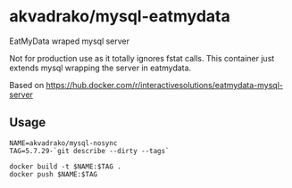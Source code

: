 # akvadrako/mysql-eatmydata

EatMyData wraped mysql server

Not for production use as it totally ignores fstat calls.
This container just extends mysql wrapping the server in eatmydata.

Based on https://hub.docker.com/r/interactivesolutions/eatmydata-mysql-server

## Usage

    NAME=akvadrako/mysql-nosync
    TAG=5.7.29-`git describe --dirty --tags`

    docker build -t $NAME:$TAG .
    docker push $NAME:$TAG

